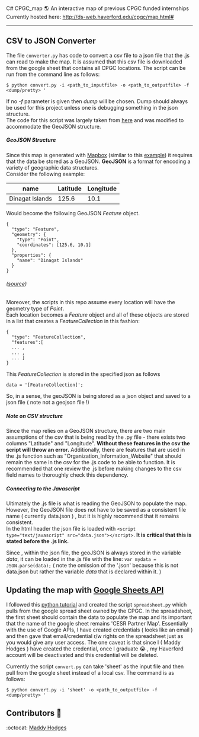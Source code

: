  C# CPGC_map :earth_americas:
An interactive map of previous CPGC funded internships  
Currently hosted here: http://ds-web.haverford.edu/cpgc/map.html#

---
## CSV to JSON Converter

The file `converter.py` has code to convert a csv file to a json file that the .js can read to make the map. It is assumed that this csv file is downloaded from the google sheet that contains all CPGC locations.  The script can be run from the command line as follows:
```
$ python convert.py -i <path_to_inputfile> -o <path_to_outputfile> -f <dump/pretty> '
```      
If no *-f* parameter is given then *dump* will be chosen. Dump should always be used for this project unless one is debugging something in the json structure.   
The code for this script was largely taken from [here](http://www.idiotinside.com/2015/09/18/csv-json-pretty-print-python/) and was modified to accommodate the GeoJSON structure.

##### GeoJSON Structure
Since this map is generated with [Mapbox](https://www.mapbox.com/mapbox-gl-js/api) (similar to this [example](https://www.mapbox.com/mapbox-gl-js/example/filter-features-within-map-view/)) it requires that the data be stored as a GeoJSON. **GeoJSON** is a format for encoding a variety of geographic data structures.  
Consider the following example:

| name | Latitude | Longitude |
|------|----------|-----------|
|Dinagat Islands| 125.6| 10.1 |

Would become the following GeoJSON *Feature* object.
```
{
  "type": "Feature",
  "geometry": {
    "type": "Point",
    "coordinates": [125.6, 10.1]
  },
  "properties": {
    "name": "Dinagat Islands"
  }
}
```
###### <right> ([source](http://geojson.org/)) </right>
Moreover, the scripts in this repo assume every location will have the geometry type of *Point*.  
Each location becomes a *Feature* object and all of these objects are stored in a list that creates a *FeatureCollection* in this fashion:  

```
{
  "type": "FeatureCollection",
  "features":[
  ... ,
  ... ,
  ... ]
}
```

This *FeatureCollection* is stored in the specified json as follows
```
data = '[FeatureCollection]';
```
So, in a sense, the geoJSON is being stored as a json object and saved to a json file ( note not a geojson file !)  


##### Note on CSV structure
Since the map relies on a GeoJSON structure, there are two main assumptions of the csv that is being read by the .py file - there exists two columns "Latitude" and "Longitude". **Without these features in the csv the script will throw an error.**
Additionally, there are features that are used in the .js function such as "Organization_Information_Website" that should remain the same in the csv for the .js code to be able to function. It is recommended that one review the .js before making changes to the csv field names to thoroughly check this dependency.  

##### Connecting to the Javascript
Ultimately the .js file is what is reading the GeoJSON to populate the map. However, the GeoJSON file does not have to be saved as a consistent file name ( currently data.json ) , but it is highly recommend that it remains consistent.  
In the html header the json file is loaded with `<script type="text/javascript" src="data.json"></script>`. **It is critical that this is stated before the .js link.**

Since , within the json file, the geoJSON is always stored in the variable *data*, it can be loaded in the .js file with the line: `var mydata = JSON.parse(data);` ( note the omission of the '.json' because this is not data.json but rather the variable *data* that is declared within it. )


## Updating the map with [Google Sheets API](https://developers.google.com/sheets/api/guides/concepts)

I followed this [python tutorial](https://www.twilio.com/blog/2017/02/an-easy-way-to-read-and-write-to-a-google-spreadsheet-in-python.html) and created the script `spreadsheet.py` which pulls from the google spread sheet owned by the CPGC. In the spreadsheet, the first sheet should contain the data to populate the map and its important that the name of the google sheet remains 'CESR Partner Map'. Essentially with the use of Google APIs, I have created credentials ( looks like an email ) and then gave that email/credential r/w rights on the spreadsheet just as you would give any user access. The one caveat is that since I ( Maddy Hodges ) have created the credential, once I graduate :sob: ,  my Haverford account will be deactivated and this credential will be deleted.  

Currently the script `convert.py` can take 'sheet' as the input file and then pull from the google sheet instead of a local csv. The command is as follows:

```
$ python convert.py -i 'sheet' -o <path_to_outputfile> -f <dump/pretty> '
```



## Contributors :tada:
:octocat: [Maddy Hodges](https://github.com/Mfhodges)
